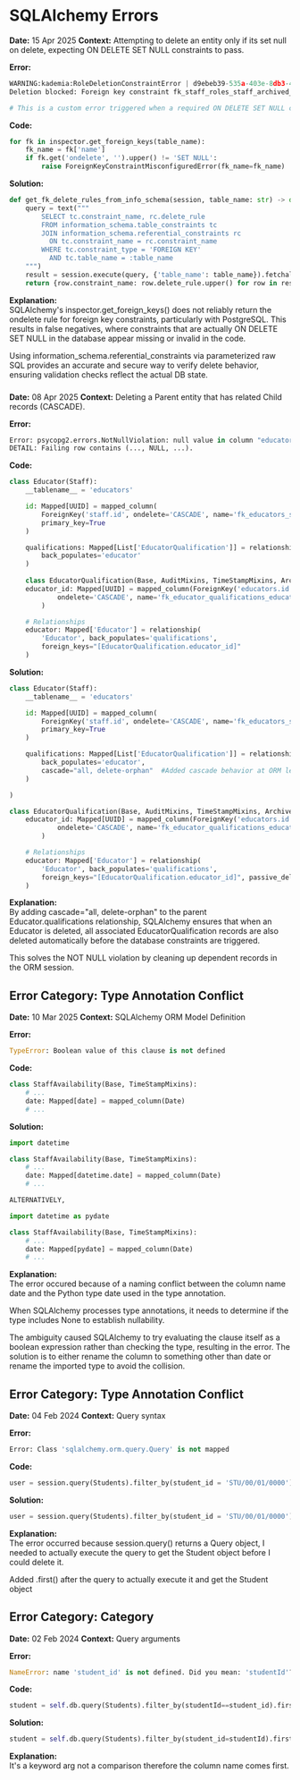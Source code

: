
# SQLAlchemy Errors


**Date:** 15 Apr 2025
**Context:** Attempting to delete an entity only if its set null on delete,
expecting ON DELETE SET NULL constraints to pass.

**Error:**
```python
WARNING:kademia:RoleDeletionConstraintError | d9ebeb39-535a-403e-8db3-4d42fec35c23 |
Deletion blocked: Foreign key constraint fk_staff_roles_staff_archived_by not be SET NULL for safe deletion

# This is a custom error triggered when a required ON DELETE SET NULL constraint is either missing or misreported.


```

**Code:**
```python
for fk in inspector.get_foreign_keys(table_name):
    fk_name = fk['name']
    if fk.get('ondelete', '').upper() != 'SET NULL':
        raise ForeignKeyConstraintMisconfiguredError(fk_name=fk_name)

```

**Solution:**

```python
def get_fk_delete_rules_from_info_schema(session, table_name: str) -> dict:
    query = text("""
        SELECT tc.constraint_name, rc.delete_rule
        FROM information_schema.table_constraints tc
        JOIN information_schema.referential_constraints rc
          ON tc.constraint_name = rc.constraint_name
        WHERE tc.constraint_type = 'FOREIGN KEY'
          AND tc.table_name = :table_name
    """)
    result = session.execute(query, {'table_name': table_name}).fetchall()
    return {row.constraint_name: row.delete_rule.upper() for row in result}


```

**Explanation:**  
SQLAlchemy's inspector.get_foreign_keys() does not reliably return the ondelete rule for foreign key constraints, particularly with PostgreSQL. 
This results in false negatives, where constraints that are actually ON DELETE SET NULL in the database appear missing or invalid in the code.

Using information_schema.referential_constraints via parameterized raw SQL provides an accurate and secure way to verify delete behavior, ensuring validation checks reflect the actual DB state.
###


**Date:** 08 Apr 2025
**Context:** Deleting a Parent entity that has related Child records (CASCADE).

**Error:**
```python
Error: psycopg2.errors.NotNullViolation: null value in column "educator_id" of relation "educator_qualifications" violates not-null constraint
DETAIL: Failing row contains (..., NULL, ...).

```

**Code:**
```python
class Educator(Staff):
    __tablename__ = 'educators'

    id: Mapped[UUID] = mapped_column(
        ForeignKey('staff.id', ondelete='CASCADE', name='fk_educators_staff_id'),
        primary_key=True
    )

    qualifications: Mapped[List['EducatorQualification']] = relationship(
        back_populates='educator'
    )
    
    class EducatorQualification(Base, AuditMixins, TimeStampMixins, ArchiveMixins):
    educator_id: Mapped[UUID] = mapped_column(ForeignKey('educators.id',
            ondelete='CASCADE', name='fk_educator_qualifications_educators_educator_id')
        )

    # Relationships
    educator: Mapped['Educator'] = relationship(
        'Educator', back_populates='qualifications',
        foreign_keys="[EducatorQualification.educator_id]"
    )


```


**Solution:**

```python
class Educator(Staff):
    __tablename__ = 'educators'

    id: Mapped[UUID] = mapped_column(
        ForeignKey('staff.id', ondelete='CASCADE', name='fk_educators_staff_id'),
        primary_key=True
    )

    qualifications: Mapped[List['EducatorQualification']] = relationship(
        back_populates='educator',
        cascade="all, delete-orphan"  #Added cascade behavior at ORM level
    )

)

class EducatorQualification(Base, AuditMixins, TimeStampMixins, ArchiveMixins):
    educator_id: Mapped[UUID] = mapped_column(ForeignKey('educators.id',
            ondelete='CASCADE', name='fk_educator_qualifications_educators_educator_id')
        )

    # Relationships
    educator: Mapped['Educator'] = relationship(
        'Educator', back_populates='qualifications',
        foreign_keys="[EducatorQualification.educator_id]", passive_deletes=True
    )

```

**Explanation:**  
By adding cascade=\"all, delete-orphan\" to the parent Educator.qualifications relationship, SQLAlchemy ensures that when an Educator is deleted, all associated EducatorQualification records are also deleted automatically before the database constraints are triggered.

This solves the NOT NULL violation by cleaning up dependent records in the ORM session.

###
## Error Category: Type Annotation Conflict

**Date:** 10 Mar 2025
**Context:**  SQLAlchemy ORM Model Definition

**Error:**
```python
TypeError: Boolean value of this clause is not defined
```
**Code:**
```python
class StaffAvailability(Base, TimeStampMixins):
    # ...
    date: Mapped[date] = mapped_column(Date)
    # ...
```
**Solution:**

```python
import datetime

class StaffAvailability(Base, TimeStampMixins):
    # ...
    date: Mapped[datetime.date] = mapped_column(Date)
    # ...

ALTERNATIVELY,

import datetime as pydate

class StaffAvailability(Base, TimeStampMixins):
    # ...
    date: Mapped[pydate] = mapped_column(Date)
    # ...
```

**Explanation:**  
The error occured because of a naming conflict between the column name date and the Python type date used in the type annotation. 

When SQLAlchemy processes type annotations, it needs to determine if the type includes None to establish nullability.

The ambiguity caused SQLAlchemy to try evaluating the clause itself as a boolean expression rather than checking the type, resulting in the error. 
The solution is to either rename the column to something other than date or rename the imported type to avoid the collision.


###
## Error Category: Type Annotation Conflict
**Date:** 04 Feb 2024
**Context:** Query syntax

**Error:**
```python
Error: Class 'sqlalchemy.orm.query.Query' is not mapped
```

**Code:**
```python
user = session.query(Students).filter_by(student_id = 'STU/00/01/0000')
```
**Solution:**

```python
user = session.query(Students).filter_by(student_id = 'STU/00/01/0000').first()
```

**Explanation:**  
The error occurred because session.query() returns a Query object, 
I needed to actually execute the query to get the Student object before I could  delete it.

Added .first() after the query to actually execute it and get the Student object


### 
## Error Category: Category

**Date:** 02 Feb 2024
**Context:** Query arguments

**Error:**
```python
NameError: name 'student_id' is not defined. Did you mean: 'studentId'?
```

**Code:**
```python
student = self.db.query(Students).filter_by(studentId==student_id).first()
```
**Solution:**

```python
student = self.db.query(Students).filter_by(student_id=studentId).first()
```

**Explanation:**  
It's a keyword arg not a comparison therefore the column name comes first.






